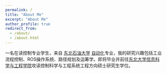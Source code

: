 ```yaml
---
permalink: /
title: "About Me"
excerpt: "About Me"
author_profile: true
redirect_from: 
  - /about/
  - /about.html
---
```


一名在读控制专业学生，来自 [东北石油大学](http://www.nepu.edu.cn/) [自动化](http://dqxxgcxy.nepu.edu.cn/)专业，我的研究兴趣包括工业流程控制、ROS操作系统、路径规划及运筹学。即将毕业并前往[东北大学信息科学与工程学院](http://www.ise.neu.edu.cn/)攻读控制科学与工程系统工程方向硕士研究生学位。
